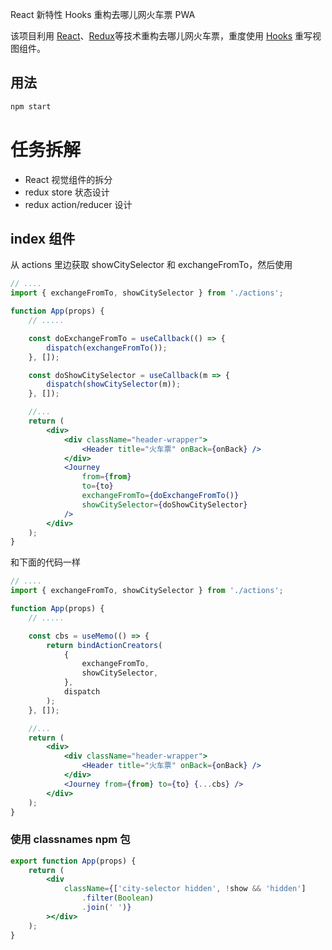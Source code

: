 ﻿React 新特性 Hooks 重构去哪儿网火车票 PWA

该项目利用 [React](https://reactjs.org)、[Redux](https://redux.js.org/)等技术重构去哪儿网火车票，重度使用 [Hooks](https://reactjs.org/docs/hooks-intro.html) 重写视图组件。

## 用法

```sh
npm start
```

# 任务拆解

-   React 视觉组件的拆分
-   redux store 状态设计
-   redux action/reducer 设计

## index 组件

从 actions 里边获取 showCitySelector 和 exchangeFromTo，然后使用

```jsx
// ....
import { exchangeFromTo, showCitySelector } from './actions';

function App(props) {
    // .....

    const doExchangeFromTo = useCallback(() => {
        dispatch(exchangeFromTo());
    }, []);

    const doShowCitySelector = useCallback(m => {
        dispatch(showCitySelector(m));
    }, []);

    //...
    return (
        <div>
            <div className="header-wrapper">
                <Header title="火车票" onBack={onBack} />
            </div>
            <Journey
                from={from}
                to={to}
                exchangeFromTo={doExchangeFromTo()}
                showCitySelector={doShowCitySelector}
            />
        </div>
    );
}
```

和下面的代码一样

```jsx
// ....
import { exchangeFromTo, showCitySelector } from './actions';

function App(props) {
    // .....

    const cbs = useMemo(() => {
        return bindActionCreators(
            {
                exchangeFromTo,
                showCitySelector,
            },
            dispatch
        );
    }, []);

    //...
    return (
        <div>
            <div className="header-wrapper">
                <Header title="火车票" onBack={onBack} />
            </div>
            <Journey from={from} to={to} {...cbs} />
        </div>
    );
}
```

### 使用 classnames npm 包

```jsx
export function App(props) {
    return (
        <div
            className={['city-selector hidden', !show && 'hidden']
                .filter(Boolean)
                .join(' ')}
        ></div>
    );
}
```
